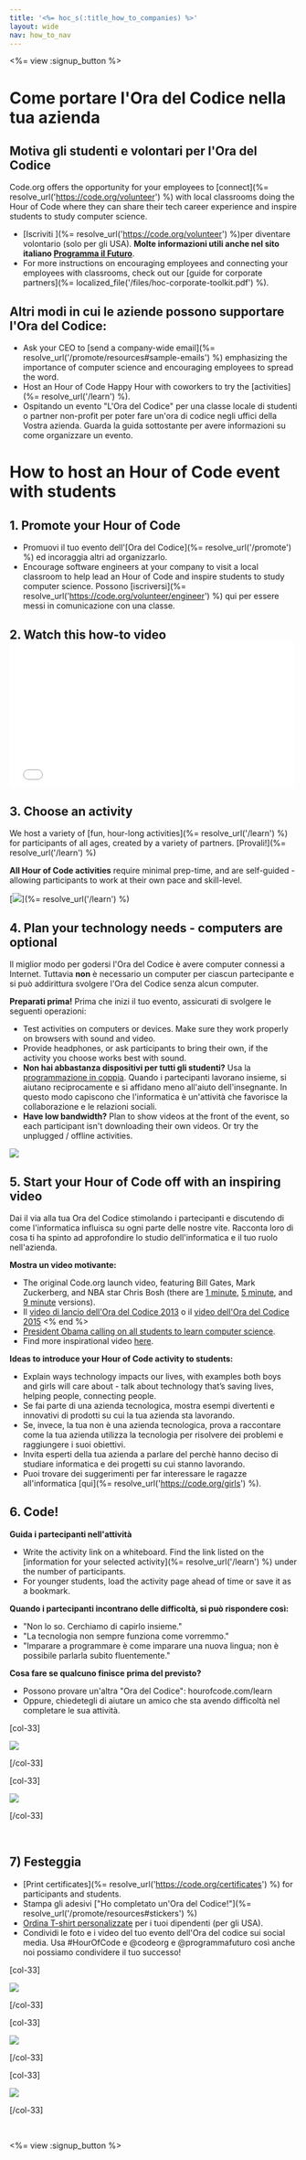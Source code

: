 ```yaml
---
title: '<%= hoc_s(:title_how_to_companies) %>'
layout: wide
nav: how_to_nav
---
```

<%= view :signup_button %>

# Come portare l'Ora del Codice nella tua azienda

## Motiva gli studenti e volontari per l'Ora del Codice

Code.org offers the opportunity for your employees to [connect](%= resolve_url('https://code.org/volunteer') %) with local classrooms doing the Hour of Code where they can share their tech career experience and inspire students to study computer science.

- [Iscriviti ](%= resolve_url('https://code.org/volunteer') %)per diventare volontario (solo per gli USA). **Molte informazioni utili anche nel sito italiano <a href="https://www.programmailfuturo.it/come/ora-del-codice/introduzione" target="_blank">Programma il Futuro</a>**.
- For more instructions on encouraging employees and connecting your employees with classrooms, check out our [guide for corporate partners](%= localized_file('/files/hoc-corporate-toolkit.pdf') %).

## Altri modi in cui le aziende possono supportare l'Ora del Codice:

- Ask your CEO to [send a company-wide email](%= resolve_url('/promote/resources#sample-emails') %) emphasizing the importance of computer science and encouraging employees to spread the word. 
- Host an Hour of Code Happy Hour with coworkers to try the [activities](%= resolve_url('/learn') %).
- Ospitando un evento "L'Ora del Codice" per una classe locale di studenti o partner non-profit per poter fare un'ora di codice negli uffici della Vostra azienda. Guarda la guida sottostante per avere informazioni su come organizzare un evento.

# How to host an Hour of Code event with students

## 1. Promote your Hour of Code

- Promuovi il tuo evento dell'[Ora del Codice](%= resolve_url('/promote') %) ed incoraggia altri ad organizzarlo.
- Encourage software engineers at your company to visit a local classroom to help lead an Hour of Code and inspire students to study computer science. Possono [iscriversi](%= resolve_url('https://code.org/volunteer/engineer') %) qui per essere messi in comunicazione con una classe.

## 2. Watch this how-to video <iframe width="500" height="255" src="//www.youtube.com/embed/SrnvvWDm73k" frameborder="0" allowfullscreen mark="crwd-mark"></iframe> 

## 3. Choose an activity

We host a variety of [fun, hour-long activities](%= resolve_url('/learn') %) for participants of all ages, created by a variety of partners. [Provali!](%= resolve_url('/learn') %)

**All Hour of Code activities** require minimal prep-time, and are self-guided - allowing participants to work at their own pace and skill-level.

[![](/images/fit-700/tutorials.png)](%= resolve_url('/learn') %)

## 4. Plan your technology needs - computers are optional

Il miglior modo per godersi l'Ora del Codice è avere computer connessi a Internet. Tuttavia **non** è necessario un computer per ciascun partecipante e si può addirittura svolgere l'Ora del Codice senza alcun computer.

**Preparati prima!** Prima che inizi il tuo evento, assicurati di svolgere le seguenti operazioni:

- Test activities on computers or devices. Make sure they work properly on browsers with sound and video.
- Provide headphones, or ask participants to bring their own, if the activity you choose works best with sound.
- **Non hai abbastanza dispositivi per tutti gli studenti?** Usa la [programmazione in coppia](https://www.youtube.com/watch?v=vgkahOzFH2Q). Quando i partecipanti lavorano insieme, si aiutano reciprocamente e si affidano meno all'aiuto dell'insegnante. In questo modo capiscono che l'informatica è un'attività che favorisce la collaborazione e le relazioni sociali.
- **Have low bandwidth?** Plan to show videos at the front of the event, so each participant isn't downloading their own videos. Or try the unplugged / offline activities.

<img src="/images/fit-350/group_ipad.jpg" />

## 5. Start your Hour of Code off with an inspiring video

Dai il via alla tua Ora del Codice stimolando i partecipanti e discutendo di come l'informatica influisca su ogni parte delle nostre vite. Racconta loro di cosa ti ha spinto ad approfondire lo studio dell'informatica e il tuo ruolo nell'azienda.

**Mostra un video motivante:**

- The original Code.org launch video, featuring Bill Gates, Mark Zuckerberg, and NBA star Chris Bosh (there are [1 minute](https://www.youtube.com/watch?v=qYZF6oIZtfc), [5 minute](https://www.youtube.com/watch?v=nKIu9yen5nc), and [9 minute](https://www.youtube.com/watch?v=dU1xS07N-FA) versions).
- Il [ video di lancio dell'Ora del Codice 2013](https://www.youtube.com/watch?v=FC5FbmsH4fw) o il [video dell'Ora del Codice 2015](https://www.youtube.com/watch?v=7L97YMYqLHc) <% end %>
- [President Obama calling on all students to learn computer science](https://www.youtube.com/watch?v=6XvmhE1J9PY).
- Find more inspirational video [here](https://www.youtube.com/playlist?list=PLzdnOPI1iJNfpD8i4Sx7U0y2MccnrNZuP).

**Ideas to introduce your Hour of Code activity to students:**

- Explain ways technology impacts our lives, with examples both boys and girls will care about - talk about technology that’s saving lives, helping people, connecting people. 
- Se fai parte di una azienda tecnologica, mostra esempi divertenti e innovativi di prodotti su cui la tua azienda sta lavorando.
- Se, invece, la tua non è una azienda tecnologica, prova a raccontare come la tua azienda utilizza la tecnologia per risolvere dei problemi e raggiungere i suoi obiettivi.
- Invita esperti della tua azienda a parlare del perchè hanno deciso di studiare informatica e dei progetti su cui stanno lavorando.
- Puoi trovare dei suggerimenti per far interessare le ragazze all'informatica [qui](%= resolve_url('https://code.org/girls') %).

## 6. Code!

**Guida i partecipanti nell'attività**

- Write the activity link on a whiteboard. Find the link listed on the [information for your selected activity](%= resolve_url('/learn') %) under the number of participants.
- For younger students, load the activity page ahead of time or save it as a bookmark.

**Quando i partecipanti incontrano delle difficoltà, si può rispondere così:**

- "Non lo so. Cerchiamo di capirlo insieme."
- "La tecnologia non sempre funziona come vorremmo."
- "Imparare a programmare è come imparare una nuova lingua; non è possibile parlarla subito fluentemente."

**Cosa fare se qualcuno finisce prima del previsto?**

- Possono provare un'altra "Ora del Codice": hourofcode.com/learn
- Oppure, chiedetegli di aiutare un amico che sta avendo difficoltà nel completare le sua attività.

[col-33]

![](/images/fit-250/highschoolgirls.jpeg)

[/col-33]

[col-33]

![](/images/fit-300/group_ar.jpg)

[/col-33]

<p style="clear:both">&nbsp;</p>

## 7) Festeggia

- [Print certificates](%= resolve_url('https://code.org/certificates') %) for participants and students.
- Stampa gli adesivi ["Ho completato un'Ora del Codice!"](%= resolve_url('/promote/resources#stickers') %)
- [Ordina T-shirt personalizzate](http://blog.code.org/post/132608499493/hour-of-code-shirts-and-more) per i tuoi dipendenti (per gli USA).
- Condividi le foto e i video del tuo evento dell'Ora del codice sui social media. Usa #HourOfCode e @codeorg e @programmafuturo così anche noi possiamo condividere il tuo successo!

[col-33]

![](/images/fit-250/celebrate2.jpeg)

[/col-33]

[col-33]

![](/images/fit-260/highlight-certificates.jpg)

[/col-33]

[col-33]

![](/images/fit-300/boy-certificate.jpg)

[/col-33]

<p style="clear:both">&nbsp;</p>

<%= view :signup_button %>